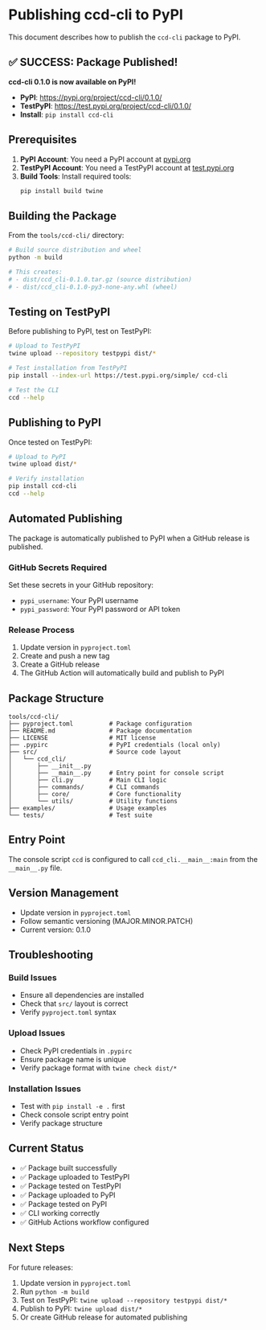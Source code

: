 # Publishing ccd-cli to PyPI

This document describes how to publish the `ccd-cli` package to PyPI.

## ✅ SUCCESS: Package Published!

**ccd-cli 0.1.0 is now available on PyPI!**

- **PyPI**: https://pypi.org/project/ccd-cli/0.1.0/
- **TestPyPI**: https://test.pypi.org/project/ccd-cli/0.1.0/
- **Install**: `pip install ccd-cli`

## Prerequisites

1. **PyPI Account**: You need a PyPI account at [pypi.org](https://pypi.org)
2. **TestPyPI Account**: You need a TestPyPI account at [test.pypi.org](https://test.pypi.org)
3. **Build Tools**: Install required tools:
   ```bash
   pip install build twine
   ```

## Building the Package

From the `tools/ccd-cli/` directory:

```bash
# Build source distribution and wheel
python -m build

# This creates:
# - dist/ccd_cli-0.1.0.tar.gz (source distribution)
# - dist/ccd_cli-0.1.0-py3-none-any.whl (wheel)
```

## Testing on TestPyPI

Before publishing to PyPI, test on TestPyPI:

```bash
# Upload to TestPyPI
twine upload --repository testpypi dist/*

# Test installation from TestPyPI
pip install --index-url https://test.pypi.org/simple/ ccd-cli

# Test the CLI
ccd --help
```

## Publishing to PyPI

Once tested on TestPyPI:

```bash
# Upload to PyPI
twine upload dist/*

# Verify installation
pip install ccd-cli
ccd --help
```

## Automated Publishing

The package is automatically published to PyPI when a GitHub release is published.

### GitHub Secrets Required

Set these secrets in your GitHub repository:

- `pypi_username`: Your PyPI username
- `pypi_password`: Your PyPI password or API token

### Release Process

1. Update version in `pyproject.toml`
2. Create and push a new tag
3. Create a GitHub release
4. The GitHub Action will automatically build and publish to PyPI

## Package Structure

```
tools/ccd-cli/
├── pyproject.toml          # Package configuration
├── README.md               # Package documentation
├── LICENSE                 # MIT license
├── .pypirc                 # PyPI credentials (local only)
├── src/                    # Source code layout
│   └── ccd_cli/
│       ├── __init__.py
│       ├── __main__.py     # Entry point for console script
│       ├── cli.py          # Main CLI logic
│       ├── commands/       # CLI commands
│       ├── core/           # Core functionality
│       └── utils/          # Utility functions
├── examples/               # Usage examples
└── tests/                  # Test suite
```

## Entry Point

The console script `ccd` is configured to call `ccd_cli.__main__:main` from the `__main__.py` file.

## Version Management

- Update version in `pyproject.toml`
- Follow semantic versioning (MAJOR.MINOR.PATCH)
- Current version: 0.1.0

## Troubleshooting

### Build Issues

- Ensure all dependencies are installed
- Check that `src/` layout is correct
- Verify `pyproject.toml` syntax

### Upload Issues

- Check PyPI credentials in `.pypirc`
- Ensure package name is unique
- Verify package format with `twine check dist/*`

### Installation Issues

- Test with `pip install -e .` first
- Check console script entry point
- Verify package structure

## Current Status

- ✅ Package built successfully
- ✅ Package uploaded to TestPyPI
- ✅ Package tested on TestPyPI
- ✅ Package uploaded to PyPI
- ✅ Package tested on PyPI
- ✅ CLI working correctly
- ✅ GitHub Actions workflow configured

## Next Steps

For future releases:

1. Update version in `pyproject.toml`
2. Run `python -m build`
3. Test on TestPyPI: `twine upload --repository testpypi dist/*`
4. Publish to PyPI: `twine upload dist/*`
5. Or create GitHub release for automated publishing
